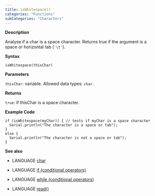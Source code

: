 ```yaml
---
title: isWhitespace()
categories: "Functions"
subCategories: "Characters"
---
```


**Description**

Analyse if a char is a space character. Returns true if the argument is
a space or horizontal tab (`'\t'`).

**Syntax**

`isWhitespace(thisChar)`

**Parameters**

`thisChar`: variable. Allowed data types: `char`.

**Returns**

`true`: if thisChar is a space character.

**Example Code**

    if (isWhitespace(myChar)) { // tests if myChar is a space character
      Serial.println("The character is a space or tab");
    }
    else {
      Serial.println("The character is not a space or tab");
    }

**See also**

-   LANGUAGE [char](../../../variables/data-types/char)

-   LANGUAGE [if (conditional
    operators)](../../../structure/control-structure/if)

-   LANGUAGE [while (conditional
    operators)](../../../structure/control-structure/while)

-   LANGUAGE [read()](../../communication/serial/read)

